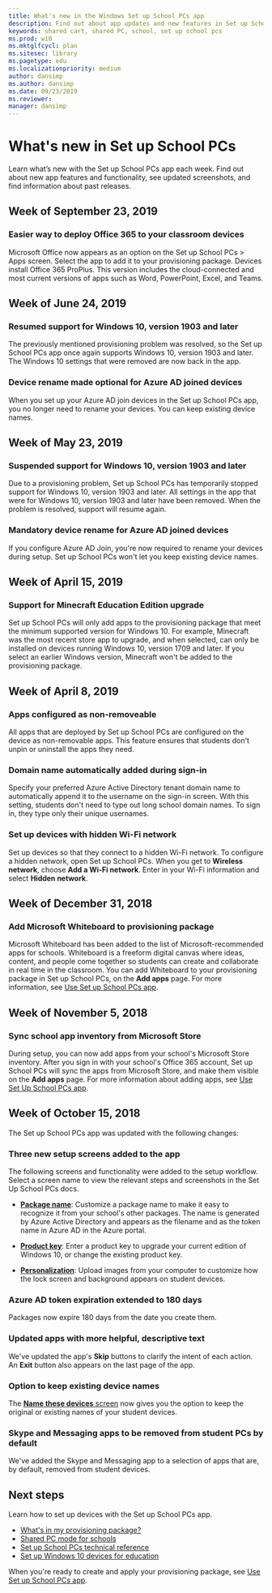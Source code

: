 ```yaml
---
title: What's new in the Windows Set up School PCs app
description: Find out about app updates and new features in Set up School PCs.
keywords: shared cart, shared PC, school, set up school pcs
ms.prod: w10
ms.mktglfcycl: plan
ms.sitesec: library
ms.pagetype: edu
ms.localizationpriority: medium
author: dansimp
ms.author: dansimp
ms.date: 09/23/2019
ms.reviewer: 
manager: dansimp
---  
```


# What's new in Set up School PCs
Learn what’s new with the Set up School PCs app each week. Find out about new app features and functionality, see updated screenshots, and find information about past releases.   


## Week of September 23, 2019  

### Easier way to deploy Office 365 to your classroom devices 
 Microsoft Office now appears as an option on the Set up School PCs > Apps screen. Select the app to add it to your provisioning package. Devices install Office 365 ProPlus. This version includes the cloud-connected and most current versions of apps such as Word, PowerPoint, Excel, and Teams.   


## Week of June 24, 2019  

### Resumed support for Windows 10, version 1903 and later   
The previously mentioned provisioning problem was resolved, so the Set up School PCs app once again supports Windows 10, version 1903 and later. The Windows 10 settings that were removed are now back in the app. 

### Device rename made optional for Azure AD joined devices  
When you set up your Azure AD join devices in the Set up School PCs app, you no longer need to rename your devices. You can keep existing device names.  

## Week of May 23, 2019   

### Suspended support for Windows 10, version 1903 and later
Due to a provisioning problem, Set up School PCs has temporarily stopped support for Windows 10, version 1903 and later. All settings in the app that were for Windows 10, version 1903 and later have been removed. When the problem is resolved, support will resume again.  

### Mandatory device rename for Azure AD joined devices
If you configure Azure AD Join, you're now required to rename your devices during setup. Set up School PCs won't let you keep existing device names.    

## Week of April 15, 2019  

### Support for Minecraft Education Edition upgrade
 Set up School PCs will only add apps to the provisioning package that meet the minimum supported version for Windows 10. For example, Minecraft was the most recent store app to upgrade, and when selected, can only be installed on devices running Windows 10, version 1709 and later. If you select an earlier Windows version, Minecraft won't be added to the provisioning package.  

## Week of April 8, 2019  

### Apps configured as non-removeable  
All apps that are deployed by Set up School PCs are configured on the device as non-removable apps. This feature ensures that students don't unpin or uninstall the apps they need.  

### Domain name automatically added during sign-in  
Specify your preferred Azure Active Directory tenant domain name to automatically append it to the username on the sign-in screen. With this setting, students don't need to type out long school domain names. To sign in, they type only their unique usernames.  

### Set up devices with hidden Wi-Fi network
Set up devices so that they connect to a hidden Wi-Fi network. To configure a hidden network, open Set up School PCs. When you get to **Wireless network**, choose **Add a Wi-Fi network**. Enter in your Wi-Fi information and select **Hidden network**.  


## Week of December 31, 2018

### Add Microsoft Whiteboard to provisioning package  
Microsoft Whiteboard has been added to the list of Microsoft-recommended apps for schools. Whiteboard is a freeform digital canvas where ideas, content, and people come together so students can create and collaborate in real time in the classroom. You can add Whiteboard to your provisioning package in Set up School PCs, on the **Add apps** page. For more information, see [Use Set up School PCs app](use-set-up-school-pcs-app.md#create-the-provisioning-package).  

## Week of November 5, 2018  

### Sync school app inventory from Microsoft Store
During setup, you can now add apps from your school's Microsoft Store inventory. After you sign in with your school's Office 365 account, Set up School PCs will sync the apps from Microsoft Store, and make them visible on the **Add apps** page. For more information about adding apps, see [Use Set Up School PCs app](use-set-up-school-pcs-app.md#create-the-provisioning-package).   


## Week of October 15, 2018

The Set up School PCs app was updated with the following changes:

### Three new setup screens added to the app
The following screens and functionality were added to the setup workflow. Select a screen name to view the relevant steps and screenshots in the Set Up School PCs docs.  

* [**Package name**](use-set-up-school-pcs-app.md#package-name): Customize a package name to make it easy to recognize it from your school's other packages. The name is generated by Azure Active Directory and appears as the filename and as the token name in Azure AD in the Azure portal.  

* [**Product key**](use-set-up-school-pcs-app.md#product-key): Enter a product key to upgrade your current edition of Windows 10, or change the existing product key. 

* [**Personalization**](use-set-up-school-pcs-app.md#personalization): Upload images from your computer to customize how the lock screen and background appears on student devices.

### Azure AD token expiration extended to 180 days
Packages now expire 180 days from the date you create them.  

### Updated apps with more helpful, descriptive text 
We've updated the app's **Skip** buttons to clarify the intent of each action. An **Exit** button also appears on the last page of the app.  

### Option to keep existing device names
The [**Name these devices** screen](use-set-up-school-pcs-app.md#device-names) now gives you the option to keep the original or existing names of your student devices.   

### Skype and Messaging apps to be removed from student PCs by default
We've added the Skype and Messaging app to a selection of apps that are, by default, removed from student devices.  


## Next steps    
Learn how to set up devices with the Set up School PCs app.  
* [What's in my provisioning package?](set-up-school-pcs-provisioning-package.md)
* [Shared PC mode for schools](set-up-school-pcs-shared-pc-mode.md)
* [Set up School PCs technical reference](set-up-school-pcs-technical.md)
* [Set up Windows 10 devices for education](set-up-windows-10.md) 

When you're ready to create and apply your provisioning package, see [Use Set up School PCs app](use-set-up-school-pcs-app.md).





